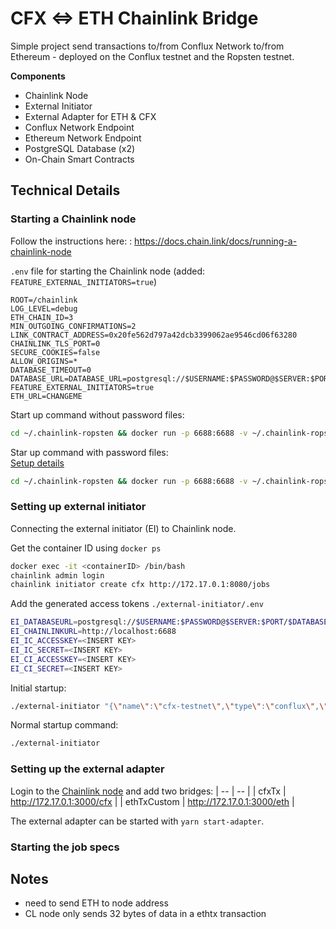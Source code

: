 # CFX <=> ETH Chainlink Bridge

Simple project send transactions to/from Conflux Network to/from Ethereum - deployed on the Conflux testnet and the Ropsten testnet.

**Components**

- Chainlink Node
- External Initiator
- External Adapter for ETH & CFX
- Conflux Network Endpoint
- Ethereum Network Endpoint
- PostgreSQL Database (x2)
- On-Chain Smart Contracts

## Technical Details

### Starting a Chainlink node

Follow the instructions here: : https://docs.chain.link/docs/running-a-chainlink-node

`.env` file for starting the Chainlink node (added: `FEATURE_EXTERNAL_INITIATORS=true`)

```
ROOT=/chainlink
LOG_LEVEL=debug
ETH_CHAIN_ID=3
MIN_OUTGOING_CONFIRMATIONS=2
LINK_CONTRACT_ADDRESS=0x20fe562d797a42dcb3399062ae9546cd06f63280
CHAINLINK_TLS_PORT=0
SECURE_COOKIES=false
ALLOW_ORIGINS=*
DATABASE_TIMEOUT=0
DATABASE_URL=DATABASE_URL=postgresql://$USERNAME:$PASSWORD@$SERVER:$PORT/$DATABASE
FEATURE_EXTERNAL_INITIATORS=true
ETH_URL=CHANGEME
```

Start up command without password files:

```bash
cd ~/.chainlink-ropsten && docker run -p 6688:6688 -v ~/.chainlink-ropsten:/chainlink -it --env-file=.env smartcontract/chainlink local n -p /chainlink/.password -a /chainlink/.api

```

Star up command with password files:  
[Setup details](https://docs.chain.link/docs/miscellaneous#use-password-and-api-files-on-startup)

```bash
cd ~/.chainlink-ropsten && docker run -p 6688:6688 -v ~/.chainlink-ropsten:/chainlink -it --env-file=.env smartcontract/chainlink local n -p /chainlink/.password -a /chainlink/.api
```

### Setting up external initiator

Connecting the external initiator (EI) to Chainlink node.

Get the container ID using `docker ps`

```bash
docker exec -it <containerID> /bin/bash
chainlink admin login
chainlink initiator create cfx http://172.17.0.1:8080/jobs
```

Add the generated access tokens `./external-initiator/.env`

```bash
EI_DATABASEURL=postgresql://$USERNAME:$PASSWORD@$SERVER:$PORT/$DATABASE
EI_CHAINLINKURL=http://localhost:6688
EI_IC_ACCESSKEY=<INSERT KEY>
EI_IC_SECRET=<INSERT KEY>
EI_CI_ACCESSKEY=<INSERT KEY>
EI_CI_SECRET=<INSERT KEY>
```

Initial startup:

```bash
./external-initiator "{\"name\":\"cfx-testnet\",\"type\":\"conflux\",\"url\":\"http://testnet-jsonrpc.conflux-chain.org:12537\"}" --chainlinkurl "http://localhost:6688/"
```

Normal startup command:

```bash
./external-initiator
```

### Setting up the external adapter

Login to the [Chainlink node](https://localhost:6688) and add two bridges:
| -- | -- |
| cfxTx | http://172.17.0.1:3000/cfx |
| ethTxCustom | http://172.17.0.1:3000/eth |

The external adapter can be started with `yarn start-adapter`.

### Starting the job specs

## Notes

- need to send ETH to node address
- CL node only sends 32 bytes of data in a ethtx transaction
